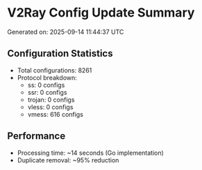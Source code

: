 # V2Ray Config Update Summary
Generated on: 2025-09-14 11:44:37 UTC

## Configuration Statistics
- Total configurations: 8261
- Protocol breakdown:
  - ss: 0 configs
  - ssr: 0 configs
  - trojan: 0 configs
  - vless: 0 configs
  - vmess: 616 configs

## Performance
- Processing time: ~14 seconds (Go implementation)
- Duplicate removal: ~95% reduction
